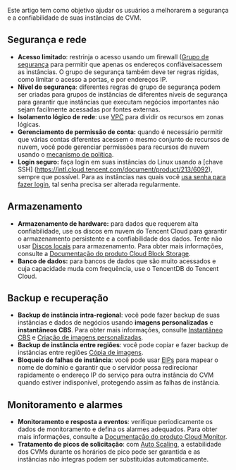 Este artigo tem como objetivo ajudar os usuários a melhorarem a segurança e a confiabilidade de suas instâncias de CVM.

## Segurança e rede

- **Acesso limitado**: restrinja o acesso usando um firewall ([Grupo de segurança](https://intl.cloud.tencent.com/document/product/213/12452) para permitir que apenas os endereços confiáveis ​​acessem as instâncias. O grupo de segurança também deve ter regras rígidas, como limitar o acesso a portas, e por endereços IP.
- **Nível de segurança**: diferentes regras de grupo de segurança podem ser criadas para grupos de instâncias de diferentes níveis de segurança para garantir que instâncias que executam negócios importantes não sejam facilmente acessadas por fontes externas.
- **Isolamento lógico de rede**: use [VPC](https://intl.cloud.tencent.com/document/product/213/5227) para dividir os recursos em zonas lógicas.
- **Gerenciamento de permissão de conta:** quando é necessário permitir que várias contas diferentes acessem o mesmo conjunto de recursos de nuvem, você pode gerenciar permissões para recursos de nuvem usando o [mecanismo de política](https://intl.cloud.tencent.com/document/product/598/10601).
- **Login seguro:** faça login em suas instâncias do Linux usando a [chave SSH]
(https://intl.cloud.tencent.com/document/product/213/6092), sempre que possível. Para as instâncias nas quais você [usa senha para fazer login](https://intl.cloud.tencent.com/document/product/213/6093), tal senha precisa ser alterada regularmente.

## Armazenamento

- **Armazenamento de hardware:** para dados que requerem alta confiabilidade, use os discos em nuvem do Tencent Cloud para garantir o armazenamento persistente e a confiabilidade dos dados. Tente não usar [Discos locais](https://intl.cloud.tencent.com/document/product/213/5798) para armazenamento. Para obter mais informações, consulte a [Documentação do produto Cloud Block Storage](https://intl.cloud.tencent.com/document/product/362).
- **Banco de dados:** para bancos de dados que são muito acessados e cuja capacidade muda com frequência, use o TencentDB do Tencent Cloud.

## Backup e recuperação

- **Backup de instância intra-regional**: você pode fazer backup de suas instâncias e dados de negócios usando **imagens personalizadas** e **instantâneos CBS**. Para obter mais informações, consulte [Instantâneo CBS](https://intl.cloud.tencent.com/document/product/362/31638) e [Criação de imagens personalizadas](https://intl.cloud.tencent.com/document/product/213/4942).
- **Backup de instância entre regiões**: você pode copiar e fazer backup de instâncias entre regiões [Cópia de imagens](https://intl.cloud.tencent.com/document/product/213/4943).
- **Bloqueio de falhas de instância**: você pode usar [EIPs](https://intl.cloud.tencent.com/document/product/213/5733) para mapear o nome de domínio e garantir que o servidor possa redirecionar rapidamente o endereço IP do serviço para outra instância do CVM quando estiver indisponível, protegendo assim as falhas de instância.

## Monitoramento e alarmes
- **Monitoramento e resposta a eventos**: verifique periodicamente os dados de monitoramento e defina os alarmes adequados. Para obter mais informações, consulte a [Documentação do produto Cloud Monitor](https://intl.cloud.tencent.com/document/product/248).
- **Tratamento de picos de solicitação**: com [Auto Scaling](https://intl.cloud.tencent.com/document/product/377), a estabilidade dos CVMs durante os horários de pico pode ser garantida e as instâncias não íntegras podem ser substituídas automaticamente.
